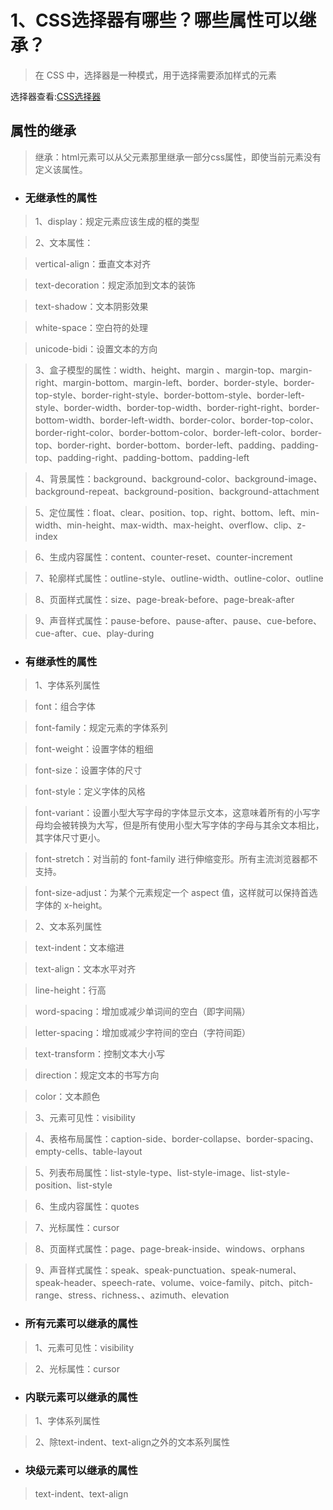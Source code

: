 # 1、CSS选择器有哪些？哪些属性可以继承？

> 在 CSS 中，选择器是一种模式，用于选择需要添加样式的元素

选择器查看:[CSS选择器](http://www.w3school.com.cn/cssref/css_selectors.asp)

## 属性的继承
> 继承：html元素可以从父元素那里继承一部分css属性，即使当前元素没有定义该属性。

- ### 无继承性的属性

> 1、display：规定元素应该生成的框的类型

> 2、文本属性：

> vertical-align：垂直文本对齐

> text-decoration：规定添加到文本的装饰

> text-shadow：文本阴影效果

> white-space：空白符的处理

> unicode-bidi：设置文本的方向 

>3、盒子模型的属性：width、height、margin 、margin-top、margin-right、margin-bottom、margin-left、border、border-style、border-top-style、border-right-style、border-bottom-style、border-left-style、border-width、border-top-width、border-right-right、border-bottom-width、border-left-width、border-color、border-top-color、border-right-color、border-bottom-color、border-left-color、border-top、border-right、border-bottom、border-left、padding、padding-top、padding-right、padding-bottom、padding-left

> 4、背景属性：background、background-color、background-image、background-repeat、background-position、background-attachment

> 5、定位属性：float、clear、position、top、right、bottom、left、min-width、min-height、max-width、max-height、overflow、clip、z-index

> 6、生成内容属性：content、counter-reset、counter-increment

> 7、轮廓样式属性：outline-style、outline-width、outline-color、outline

> 8、页面样式属性：size、page-break-before、page-break-after

> 9、声音样式属性：pause-before、pause-after、pause、cue-before、cue-after、cue、play-during

 

- ### 有继承性的属性

> 1、字体系列属性

> font：组合字体

> font-family：规定元素的字体系列

> font-weight：设置字体的粗细

> font-size：设置字体的尺寸

> font-style：定义字体的风格

> font-variant：设置小型大写字母的字体显示文本，这意味着所有的小写字母均会被转换为大写，但是所有使用小型大写字体的字母与其余文本相比，其字体尺寸更小。

> font-stretch：对当前的 font-family 进行伸缩变形。所有主流浏览器都不支持。

> font-size-adjust：为某个元素规定一个 aspect 值，这样就可以保持首选字体的 x-height。

> 2、文本系列属性

> text-indent：文本缩进

> text-align：文本水平对齐

> line-height：行高

> word-spacing：增加或减少单词间的空白（即字间隔）

> letter-spacing：增加或减少字符间的空白（字符间距）

> text-transform：控制文本大小写

> direction：规定文本的书写方向

> color：文本颜色

> 3、元素可见性：visibility

> 4、表格布局属性：caption-side、border-collapse、border-spacing、empty-cells、table-layout

> 5、列表布局属性：list-style-type、list-style-image、list-style-position、list-style

> 6、生成内容属性：quotes

> 7、光标属性：cursor

> 8、页面样式属性：page、page-break-inside、windows、orphans

> 9、声音样式属性：speak、speak-punctuation、speak-numeral、speak-header、speech-rate、volume、voice-family、pitch、pitch-range、stress、richness、、azimuth、elevation

 

- ### 所有元素可以继承的属性

> 1、元素可见性：visibility

> 2、光标属性：cursor

 

- ### 内联元素可以继承的属性

> 1、字体系列属性

> 2、除text-indent、text-align之外的文本系列属性

 

- ### 块级元素可以继承的属性

> text-indent、text-align